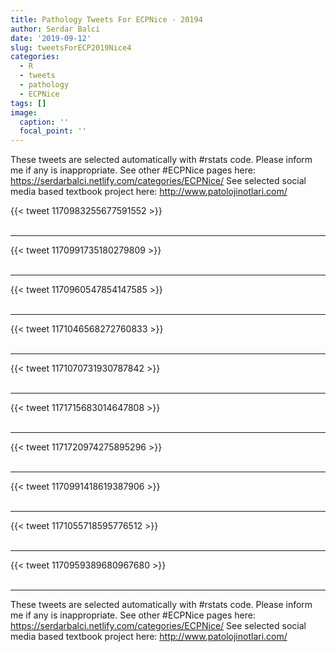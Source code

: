 ```yaml
---
title: Pathology Tweets For ECPNice - 20194
author: Serdar Balci
date: '2019-09-12'
slug: tweetsForECP2019Nice4
categories:
  - R
  - tweets
  - pathology
  - ECPNice
tags: []
image:
  caption: ''
  focal_point: ''
---
```



These tweets are selected automatically with #rstats code. Please inform me if any is inappropriate.
See other #ECPNice pages here: https://serdarbalci.netlify.com/categories/ECPNice/ 
See selected social media based textbook project here: http://www.patolojinotlari.com/

{{< tweet 1170983255677591552 >}}
<br>
<br>
<hr>
{{< tweet 1170991735180279809 >}}
<br>
<br>
<hr>
{{< tweet 1170960547854147585 >}}
<br>
<br>
<hr>
{{< tweet 1171046568272760833 >}}
<br>
<br>
<hr>
{{< tweet 1171070731930787842 >}}
<br>
<br>
<hr>
{{< tweet 1171715683014647808 >}}
<br>
<br>
<hr>
{{< tweet 1171720974275895296 >}}
<br>
<br>
<hr>
{{< tweet 1170991418619387906 >}}
<br>
<br>
<hr>
{{< tweet 1171055718595776512 >}}
<br>
<br>
<hr>
{{< tweet 1170959389680967680 >}}
<br>
<br>
<hr>


These tweets are selected automatically with #rstats code. Please inform me if any is inappropriate.
See other #ECPNice pages here: https://serdarbalci.netlify.com/categories/ECPNice/ 
See selected social media based textbook project here: http://www.patolojinotlari.com/

